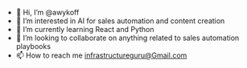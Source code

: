 - 👋 Hi, I’m @awykoff
- 👀 I’m interested in AI for sales automation and content creation
- 🌱 I’m currently learning React and Python
- 💞️ I’m looking to collaborate on anything related to sales automation playbooks
- 📫 How to reach me infrastructureguru@Gmail.com 

<!---
awykoff/awykoff is a ✨ special ✨ repository because its `README.md` (this file) appears on your GitHub profile.
You can click the Preview link to take a look at your changes.
--->
